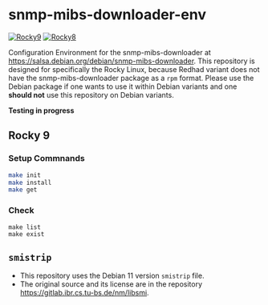 # snmp-mibs-downloader-env
[![Rocky9](https://github.com/jeonghanlee/snmp-mibs-downloader-env/actions/workflows/rocky9.yml/badge.svg)](https://github.com/jeonghanlee/snmp-mibs-downloader-env/actions/workflows/rocky9.yml)
[![Rocky8](https://github.com/jeonghanlee/snmp-mibs-downloader-env/actions/workflows/rocky8.yml/badge.svg)](https://github.com/jeonghanlee/snmp-mibs-downloader-env/actions/workflows/rocky8.yml)

Configuration Environment for the snmp-mibs-downloader at <https://salsa.debian.org/debian/snmp-mibs-downloader>. This repository is designed for specifically the Rocky Linux, because Redhad variant does not have the snmp-mibs-downloader package as a `rpm` format. Please use the Debian package if one wants to use it within Debian variants and one **should not** use this repository on Debian variants.

**Testing in progress**

## Rocky 9

### Setup Commnands


```bash
make init
make install
make get
```

### Check 

```
make list
make exist
```

## ``smistrip``
* This repository uses the Debian 11 version `smistrip` file.
* The original source and its license are in the repository <https://gitlab.ibr.cs.tu-bs.de/nm/libsmi>. 

